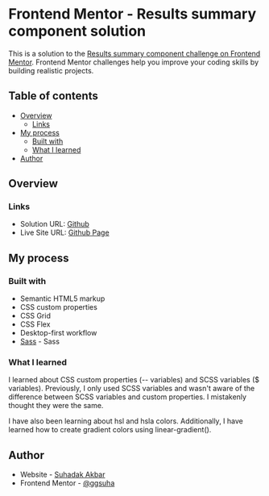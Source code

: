 # Frontend Mentor - Results summary component solution

This is a solution to the [Results summary component challenge on Frontend Mentor](https://www.frontendmentor.io/challenges/results-summary-component-CE_K6s0maV). Frontend Mentor challenges help you improve your coding skills by building realistic projects.

## Table of contents

- [Overview](#overview)
  - [Links](#links)
- [My process](#my-process)
  - [Built with](#built-with)
  - [What I learned](#what-i-learned)
- [Author](#author)

## Overview

### Links

- Solution URL: [Github](https://github.com/ggsuha/frontendmentor.io/tree/main/002-results-summary)
- Live Site URL: [Github Page](https://ggsuha.github.io/frontendmentor.io/002-results-summary/)

## My process

### Built with

- Semantic HTML5 markup
- CSS custom properties
- CSS Grid
- CSS Flex
- Desktop-first workflow
- [Sass](https://sass-lang.com/) - Sass

### What I learned

I learned about CSS custom properties (-- variables) and SCSS variables ($ variables). Previously, I only used SCSS variables and wasn't aware of the difference between SCSS variables and custom properties. I mistakenly thought they were the same.

I have also been learning about hsl and hsla colors. Additionally, I have learned how to create gradient colors using linear-gradient().

## Author

- Website - [Suhadak Akbar](https://suha.my.id)
- Frontend Mentor - [@ggsuha](https://www.frontendmentor.io/profile/ggsuha)
